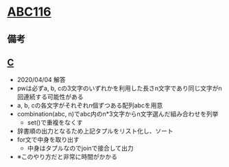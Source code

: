 # [ABC116](https://atcoder.jp/contests/abc029/tasks/)

## 備考

## [C](https://atcoder.jp/contests/abc029/tasks/abc029_c)

- 2020/04/04 解答
- pwは必ずa, b, cの3文字のいずれかを利用した長さn文字であり同じ文字がn回連続する可能性がある
- a, b, cの各文字がそれぞれn個ずつある配列abcを用意
- combination(abc, n)でabc内のn*3文字からn文字選んだ組み合わせを列挙
  - set()で重複をなくす
- 辞書順の出力となるため上記タプルをリスト化し、ソート
- for文で中身を取り出す
  - 中身はタプルなのでjoinで接合して出力
- ※このやり方だと非常に時間がかかる
